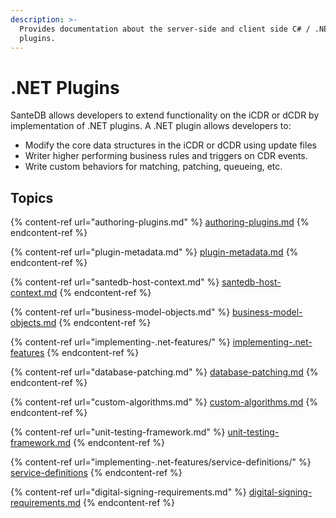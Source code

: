 ```yaml
---
description: >-
  Provides documentation about the server-side and client side C# / .NET based
  plugins.
---
```


# .NET Plugins

SanteDB allows developers to extend functionality on the iCDR or dCDR by implementation of .NET plugins. A .NET plugin allows developers to:

* Modify the core data structures in the iCDR or dCDR using update files
* Writer higher performing business rules and triggers on CDR events.
* Write custom behaviors for matching, patching, queueing, etc.

## Topics

{% content-ref url="authoring-plugins.md" %}
[authoring-plugins.md](authoring-plugins.md)
{% endcontent-ref %}

{% content-ref url="plugin-metadata.md" %}
[plugin-metadata.md](plugin-metadata.md)
{% endcontent-ref %}

{% content-ref url="santedb-host-context.md" %}
[santedb-host-context.md](santedb-host-context.md)
{% endcontent-ref %}

{% content-ref url="business-model-objects.md" %}
[business-model-objects.md](business-model-objects.md)
{% endcontent-ref %}

{% content-ref url="implementing-.net-features/" %}
[implementing-.net-features](implementing-.net-features/)
{% endcontent-ref %}

{% content-ref url="database-patching.md" %}
[database-patching.md](database-patching.md)
{% endcontent-ref %}

{% content-ref url="custom-algorithms.md" %}
[custom-algorithms.md](custom-algorithms.md)
{% endcontent-ref %}

{% content-ref url="unit-testing-framework.md" %}
[unit-testing-framework.md](unit-testing-framework.md)
{% endcontent-ref %}

{% content-ref url="implementing-.net-features/service-definitions/" %}
[service-definitions](implementing-.net-features/service-definitions/)
{% endcontent-ref %}

{% content-ref url="digital-signing-requirements.md" %}
[digital-signing-requirements.md](digital-signing-requirements.md)
{% endcontent-ref %}
